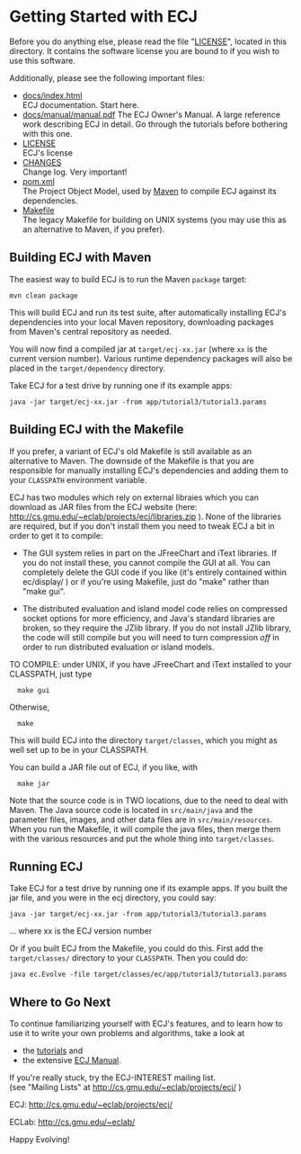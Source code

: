 # Getting Started with ECJ

Before you do anything else, please read the file "[LICENSE](LICENSE)",
located in this directory. It contains the software license
you are bound to if you wish to use this software.

Additionally, please see the following important files:

  * [docs/index.html](https://cs.gmu.edu/~eclab/projects/ecj/docs/)         
	ECJ documentation.  Start here.
  * [docs/manual/manual.pdf](https://cs.gmu.edu/~eclab/projects/ecj/docs/manual/manual.pdf)	
	The ECJ Owner's Manual.  A large reference work describing ECJ in 
	detail.  Go through the tutorials before bothering with this one. 
  * [LICENSE](LICENSE)			
	ECJ's license
  * [CHANGES](CHANGES)			
	Change log.  Very important!
  * [pom.xml](pom.xml)			
	The Project Object Model, used by [Maven](http://maven.apache.org) 
	to compile ECJ against its dependencies.
  * [Makefile](Makefile)		
	The legacy Makefile for building on UNIX systems (you may use this 
	as an alternative to Maven, if you prefer).

## Building ECJ with Maven

The easiest way to build ECJ is to run the Maven `package` target:

```
mvn clean package
```

This will build ECJ and run its test suite, after automatically installing 
ECJ's dependencies into your local Maven repository, downloading packages 
from Maven's central repository as needed.

You will now find a compiled jar at `target/ecj-xx.jar` (where `xx` is the 
current version number).  Various runtime dependency packages will also be 
placed in the `target/dependency` directory.

Take ECJ for a test drive by running one if its example apps:

```
java -jar target/ecj-xx.jar -from app/tutorial3/tutorial3.params
```


## Building ECJ with the Makefile

If you prefer, a variant of ECJ's old Makefile is still available as an 
alternative to Maven.  The downside of the Makefile is that you are 
responsible for manually installing ECJ's dependencies and adding them 
to your `CLASSPATH` environment variable.

ECJ has two modules which rely on external libraies
which you can download as JAR files from the ECJ website
(here:  http://cs.gmu.edu/~eclab/projects/ecj/libraries.zip ).
None of the libraries are required, but if you don't install
them you need to tweak ECJ a bit in order to get it to compile:

- The GUI system relies in part on the JFreeChart and iText
  libraries.  If you do not install these, you cannot compile
  the GUI at all.  You can completely delete the GUI code if
  you like (it's entirely contained within ec/display/ ) or
  if you're using Makefile, just do "make" rather than
  "make gui".

- The distributed evaluation and island model code relies on
  compressed socket options for more efficiency, and Java's
  standard libraries are broken, so they require the JZlib
  library.  If you do not install JZlib library, the code
  will still compile but you will need to turn compression
  *off* in order to run distributed evaluation or island
  models.

TO COMPILE: under UNIX, if you have JFreeChart and iText installed to your 
CLASSPATH, just type

```
  make gui
```

Otherwise,

```
  make
```

This will build ECJ into the directory `target/classes`, which you might as 
well set up to be in your CLASSPATH.

You can build a JAR file out of ECJ, if you like, with

```
  make jar
```

Note that the source code is in TWO locations, due to the need to deal with 
Maven.  The Java source code is located in `src/main/java` and the parameter 
files, images, and other data files are in `src/main/resources`.  When you 
run the Makefile, it will compile the java files, then merge them with the 
various resources and put the whole thing into `target/classes`.


## Running ECJ

Take ECJ for a test drive by running one if its example apps.  If you built
the jar file, and you were in the ecj directory, you could say:

```
java -jar target/ecj-xx.jar -from app/tutorial3/tutorial3.params
```

... where xx is the ECJ version number

Or if you built ECJ from the Makefile, you could do this.  First
add the `target/classes/` directory to your `CLASSPATH`.  Then you could
do:

```
java ec.Evolve -file target/classes/ec/app/tutorial3/tutorial3.params
```

## Where to Go Next

To continue familiarizing yourself with ECJ's features, and to learn how to use
it to write your own problems and algorithms, take a look at
  * the [tutorials](docs/tutorials) and
  * the extensive [ECJ Manual](https://cs.gmu.edu/~eclab/projects/ecj/docs/manual/manual.pdf).

If you're really stuck, try the ECJ-INTEREST mailing list.  
(see "Mailing Lists" at http://cs.gmu.edu/~eclab/projects/ecj/ )

ECJ:	http://cs.gmu.edu/~eclab/projects/ecj/

ECLab:	http://cs.gmu.edu/~eclab/

Happy Evolving!

